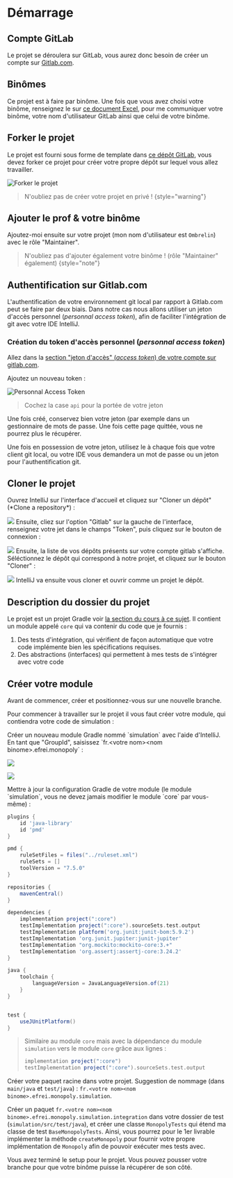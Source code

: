 # Démarrage

## Compte GitLab

Le projet se déroulera sur GitLab, vous aurez donc besoin de créer un compte sur [Gitlab.com](https://gitlab.com).

## Binômes

Ce projet est à faire par binôme. Une fois que vous avez choisi votre binôme, renseignez le sur [ce document Excel](https://efrei365net-my.sharepoint.com/:x:/g/personal/arsene_lapostolet_intervenants_efrei_net/Ebe_SCA7SplGvBFiY2RYlY0BtYBns04gbDJKmka6ffWLhQ?e=qHzsV4), pour me communiquer votre binôme, votre nom d'utilisateur GitLab ainsi que celui de votre binôme.

## Forker le projet

Le projet est fourni sous forme de template dans [ce dépôt GitLab](https://gitlab.com/Ombrelin/efrei-adv-java-project), vous devez forker ce projet pour créer votre propre dépôt sur lequel vous allez travailler.

![Forker le projet](../_images/fork-project.jpg)

> N'oubliez pas de créer votre projet en privé !
{style="warning"}

## Ajouter le prof & votre binôme

Ajoutez-moi ensuite sur votre projet (mon nom d'utilisateur est `Ombrelin`) avec le rôle "Maintainer".

> N'oubliez pas d'ajouter également votre binôme ! (rôle "Maintainer" également)
{style="note"}


## Authentification sur Gitlab.com

L'authentification de votre environnement git local par rapport à Gitlab.com peut se faire par deux biais. Dans notre cas nous allons utiliser un jeton d'accès personnel (*personnal access token*), afin de faciliter l'intégration de git avec votre IDE IntelliJ.

### Création du token d'accès personnel (*personnal access token*)

<procedure>
<step>

Allez dans la [section "jeton d'accès" (*access token*) de votre compte sur gitlab.com](https://gitlab.com/-/user_settings/personal_access_tokens).

</step>
<step>
Ajoutez un nouveau token : 

![Personnal Access Token](../_images/personnal_access_token.gif)

> Cochez la case `api` pour la portée de votre jeton

</step>
<step>
    Une fois créé, conservez bien votre jeton (par exemple dans un gestionnaire de mots de passe. Une fois cette page quittée, vous ne pourrez plus le récupérer.
</step>
</procedure>

Une fois en possession de votre jeton, utilisez le à chaque fois que votre client git local, ou votre IDE vous demandera un mot de passe ou un jeton pour l'authentification git.

## Cloner le projet

<procedure>
<step>
    Ouvrez IntelliJ sur l'interface d'accueil et cliquez sur "Cloner un dépôt" (*Clone a repository*) :

![](../_images/ij_clone_repo.jpg)
</step>
<step>
    Ensuite, cliez sur l'option "Gitlab" sur la gauche de l'interface, renseignez votre jet dans le champs "Token", puis cliquez sur le bouton de connexion :

![](../_images/ij_gitlab_login.jpg)
</step>
<step>
    Ensuite, la liste de vos dépôts présents sur votre compte gitlab s'affiche. Séléctionnez le dépôt qui correspond à notre projet, et cliquez sur le bouton "Cloner" :

![](../_images/ij_gitlab_clone.jpg)
</step>
<step>
IntelliJ va ensuite vous cloner et ouvrir comme un projet le dépôt.
</step>
</procedure>

## Description du dossier du projet

Le projet est un projet Gradle voir [la section du cours à ce sujet](Gradle.md). Il contient un module appelé `core` qui va contenir du code que je fournis :

1. Des tests d'intégration, qui vérifient de façon automatique que votre code implémente bien les spécifications requises.
2. Des abstractions (interfaces) qui permettent à mes tests de s'intégrer avec votre code

## Créer votre module

<procedure>

Avant de commencer, créer et positionnez-vous sur une nouvelle branche.

Pour commencer à travailler sur le projet il vous faut créer votre module, qui contiendra votre code de simulation :

<step>
Créer un nouveau module Gradle nommé `simulation` avec l'aide d'IntelliJ. En tant que "GroupId", saisissez `fr.&lt;votre nom&gt;&lt;nom binome&gt;.efrei.monopoly` :

![](../_images/ij-new-module.gif)

![](../_images/ij-new-module.png)

</step>
<step>
Mettre à jour la configuration Gradle de votre module (le module `simulation`, vous ne devez jamais modifier le module `core` par vous-même) :

```Groovy
plugins {
    id 'java-library'
    id 'pmd'
}

pmd {
    ruleSetFiles = files("../ruleset.xml")
    ruleSets = []
    toolVersion = "7.5.0"
}

repositories {
    mavenCentral()
}

dependencies {
    implementation project(":core")
    testImplementation project(":core").sourceSets.test.output
    testImplementation platform('org.junit:junit-bom:5.9.2')
    testImplementation 'org.junit.jupiter:junit-jupiter'
    testImplementation "org.mockito:mockito-core:3.+"
    testImplementation 'org.assertj:assertj-core:3.24.2'
}

java {
    toolchain {
        languageVersion = JavaLanguageVersion.of(21)
    }
}


test {
    useJUnitPlatform()
}
```

> Similaire au module `core` mais avec la dépendance du module `simulation` vers le module `core` grâce aux lignes :
> ```Groovy
> implementation project(":core")
> testImplementation project(":core").sourceSets.test.output
> ```

</step>
<step>

Créer votre paquet racine dans votre projet. Suggestion de nommage (dans `main/java` et `test/java`) : `fr.<votre nom><nom binome>.efrei.monopoly.simulation`.

</step>
<step>

Créer un paquet `fr.<votre nom><nom binome>.efrei.monopoly.simulation.integration` dans votre  dossier de test (`simulation/src/test/java`), et créer une classe `MonopolyTests` qui étend ma classe de test `BaseMonopolyTests`. Ainsi, vous pourrez pour le 1er livrable implémenter la méthode `createMonopoly` pour fournir votre propre implémentation de `Monopoly` afin de pouvoir exécuter mes tests avec.

</step>
<p>
Vous avez terminé le setup pour le projet. Vous pouvez pousser votre branche pour que votre binôme puisse la récupérer de son côté.
</p>
</procedure>